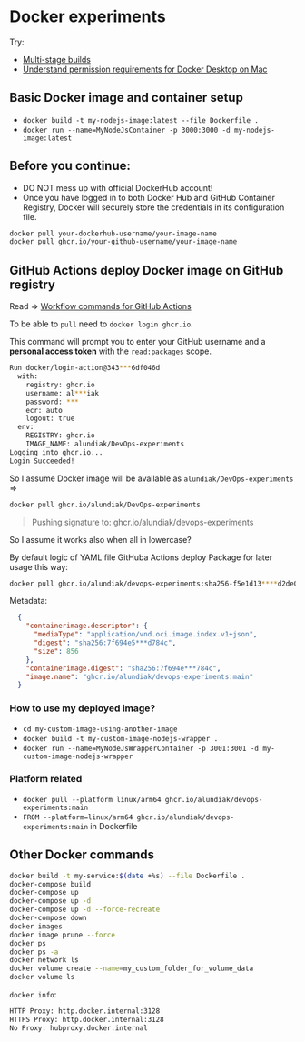 Docker experiments
===

Try:

- [Multi-stage builds](https://docs.docker.com/build/building/multi-stage/)
- [Understand permission requirements for Docker Desktop on Mac](https://docs.docker.com/desktop/mac/permission-requirements/)

## Basic Docker image and container setup

- `docker build -t my-nodejs-image:latest --file Dockerfile .`
- `docker run --name=MyNodeJsContainer -p 3000:3000 -d my-nodejs-image:latest`


## Before you continue:

- DO NOT mess up with official DockerHub account!
- Once you have logged in to both Docker Hub and GitHub Container Registry, Docker will securely store the credentials in its configuration file.


```sh
docker pull your-dockerhub-username/your-image-name
docker pull ghcr.io/your-github-username/your-image-name
```


## GitHub Actions deploy Docker image on GitHub registry

Read => [Workflow commands for GitHub Actions](https://docs.github.com/en/enterprise-cloud@latest/actions/using-workflows/workflow-commands-for-github-actions)

To be able to `pull` need to `docker login ghcr.io`.

This command will prompt you to enter your GitHub username and a **personal access token** with the `read:packages` scope.


```sh
Run docker/login-action@343***6df046d
  with:
    registry: ghcr.io
    username: al***iak
    password: ***
    ecr: auto
    logout: true
  env:
    REGISTRY: ghcr.io
    IMAGE_NAME: alundiak/DevOps-experiments
Logging into ghcr.io...
Login Succeeded!
```

So I assume Docker image will be available as `alundiak/DevOps-experiments` => 

```sh
docker pull ghcr.io/alundiak/DevOps-experiments
```

> Pushing signature to: ghcr.io/alundiak/devops-experiments

So I assume it works also when all in lowercase?


By default logic of YAML file GitHuba Actions deploy Package for later usage this way:

```sh
docker pull ghcr.io/alundiak/devops-experiments:sha256-f5e1d13****d2de0b.sig
```


Metadata:

```json
  {
    "containerimage.descriptor": {
      "mediaType": "application/vnd.oci.image.index.v1+json",
      "digest": "sha256:7f694e5***d784c",
      "size": 856
    },
    "containerimage.digest": "sha256:7f694e***784c",
    "image.name": "ghcr.io/alundiak/devops-experiments:main"
  }
```


### How to use my deployed image?


- `cd my-custom-image-using-another-image`
- `docker build -t my-custom-image-nodejs-wrapper .`
- `docker run --name=MyNodeJsWrapperContainer -p 3001:3001 -d my-custom-image-nodejs-wrapper`


### Platform related

- `docker pull --platform linux/arm64 ghcr.io/alundiak/devops-experiments:main`
- `FROM --platform=linux/arm64 ghcr.io/alundiak/devops-experiments:main` in Dockerfile




## Other Docker commands

```sh
docker build -t my-service:$(date +%s) --file Dockerfile .
docker-compose build
docker-compose up
docker-compose up -d
docker-compose up -d --force-recreate
docker-compose down
docker images
docker image prune --force
docker ps
docker ps -a
docker network ls
docker volume create --name=my_custom_folder_for_volume_data
docker volume ls
```


`docker info`: 

```sh
HTTP Proxy: http.docker.internal:3128
HTTPS Proxy: http.docker.internal:3128
No Proxy: hubproxy.docker.internal
```
